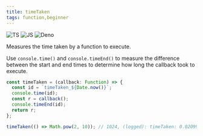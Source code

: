 ```yaml
---
title: timeTaken
tags: function,beginner
---
```


![TS](https://img.shields.io/badge/supports-typescript-blue.svg?style=flat-square)
![JS](https://img.shields.io/badge/supports-javascript-yellow.svg?style=flat-square)
![Deno](https://img.shields.io/badge/supports-deno-green.svg?style=flat-square)

Measures the time taken by a function to execute.

Use `console.time()` and `console.timeEnd()` to measure the difference between the start and end times to determine how long the callback took to execute.

```ts title="typescript"
const timeTaken = (callback: Function) => {
  const id = `timeTaken_${Date.now()}`;
  console.time(id);
  const r = callback();
  console.timeEnd(id);
  return r;
};
```

```ts title="typescript"
timeTaken(() => Math.pow(2, 10)); // 1024, (logged): timeTaken: 0.02099609375ms
```
